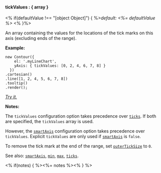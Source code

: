 #### **tickValues** : { array }

<% if(defaultValue !== "[object Object]") { %>*default: <%= defaultValue %>* <% }%>

An array containing the values for the locations of the tick marks on this axis (excluding ends of the range). 

**Example:**

    new Contour({
        el: '.myLineChart',
        yAxis: { tickValues: [0, 2, 4, 6, 7, 8] }
      })
    .cartesian()
    .line([1, 2, 4, 5, 6, 7, 8])
    .tooltip()
    .render();

*[Try it.](<%= jsFiddleLink %>)*

**Notes:**

The `tickValues` configuration option takes precedence over [`ticks`](#config_config.yAxis.ticks). If both are specified, the `tickValues` array is used.

However, the [`smartAxis`](#config_config.yAxis.smartAxis) configuration option takes precedence over `tickValues`. Explicit `tickValues` are only used if [`smartAxis`](#config_config.yAxis.smartAxis) is `false`.

To remove the tick mark at the end of the range, set [`outerTickSize`](#config_config.yAxis.outerTickSize) to `0`.

See also: [`smartAxis`](#config_config.yAxis.smartAxis), [`min`](#config_config.yAxis.min), [`max`](#config_config.yAxis.max), [`ticks`](#config_config.yAxis.ticks).

<% if(notes) { %><%= notes %><% } %>

